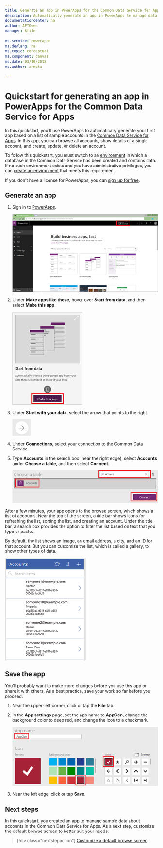 ```yaml
---
title: Generate an app in PowerApps for the Common Data Service for Apps (quickstart)| Microsoft Docs
description: Automatically generate an app in PowerApps to manage data in the Common Data Service for Apps
documentationcenter: na
author: AFTOwen
manager: kfile

ms.service: powerapps
ms.devlang: na
ms.topic: conceptual
ms.component: canvas
ms.date: 03/10/2018
ms.author: anneta

---
```

# Quickstart for generating an app in PowerApps for the Common Data Service for Apps

In this quickstart, you'll use PowerApps to automatically generate your first app based on a list of sample accounts in the [Common Data Service for Apps](../common-data-service/data-platform-intro.md). In this app, you can browse all accounts, show details of a single account, and create, update, or delete an account.

To follow this quickstart, you must switch to an [environment](working-with-environments.md) in which a database in the Common Data Service has been created and contains data. If no such environment exists and you have administrative privileges, you can [create an environment](../../administrator/environments-administration.md#create-an-environment) that meets this requirement.

If you don't have a license for PowerApps, you can [sign up for free](../signup-for-powerapps.md).

## Generate an app
1. Sign in to [PowerApps](https://web.powerapps.com).

	![PowerApps home page](./media/data-platform-create-app/sign-in.png)

1. Under **Make apps like these**, hover over **Start from data**, and then select **Make this app**.

	![Option to create an app](./media/data-platform-create-app/make-this-app.png)

1. Under **Start with your data**, select the arrow that points to the right.

	![Arrow icon](./media/data-platform-create-app/right-arrow.png)

1. Under **Connections**, select your connection to the Common Data Service.

1. Type **Accounts** in the search box (near the right edge), select **Accounts** under **Choose a table**, and then select **Connect**.

	![Select an entity](./media/data-platform-create-app/select-entity.png)

After a few minutes, your app opens to the browse screen, which shows a list of accounts. Near the top of the screen, a title bar shows icons for refreshing the list, sorting the list, and creating an account. Under the title bar, a search box provides the option to filter the list based on text that you type or paste. 

By default, the list shows an image, an email address, a city, and an ID for that account. But you can customize the list, which is called a gallery, to show other types of data.

![Browse screen](./media/data-platform-create-app/browse-screen.png)

## Save the app
You'll probably want to make more changes before you use this app or share it with others. As a best practice, save your work so far before you proceed.

1. Near the upper-left corner, click or tap the **File** tab.

1. In the **App settings** page, set the app name to **AppGen**, change the background color to deep red, and change the icon to a checkmark.

	![App settings page](./media/data-platform-create-app/app-settings.png)

1. Near the left edge, click or tap **Save**.

## Next steps
In this quickstart, you created an app to manage sample data about accounts in the Common Data Service for Apps. As a next step, customize the default browse screen to better suit your needs.

> [!div class="nextstepaction"]
> [Customize a default browse screen](customize-layout-sharepoint.md).
